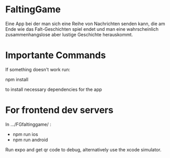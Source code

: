 # FaltingGame
Eine App bei der man sich eine Reihe von Nachrichten senden kann, die am Ende wie das Falt-Geschichten spiel endet und man eine wahrscheinlich zusammenhangslose aber lustige Geschichte herauskommt.

# Importante Commands
If something doesn't work run:

  npm install

to install necessary dependencies for the app

# For frontend dev servers
In .../FGfaltinggame/ :
 - npm run ios
 - npm run android

Run expo and get qr code to debug, alternatively use the xcode simulator.
